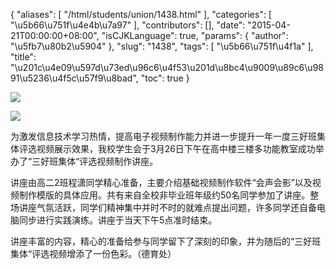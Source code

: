 {
    "aliases": [
        "/html/students/union/1438.html"
    ],
    "categories": [
        "\u5b66\u751f\u4e4b\u7a97"
    ],
    "contributors": [],
    "date": "2015-04-21T00:00:00+08:00",
    "isCJKLanguage": true,
    "params": {
        "author": "\u5fb7\u80b2\u5904"
    },
    "slug": "1438",
    "tags": [
        "\u5b66\u751f\u4f1a"
    ],
    "title": "\u201c\u4e09\u597d\u73ed\u96c6\u4f53\u201d\u8bc4\u9009\u89c6\u9891\u5236\u4f5c\u57f9\u8bad",
    "toc": true
}

![](https://cdn.tfls.online/mirror/full/c42fe95b44547e5ebe1384d97ddb895e4e12da9c.jpg)




![](https://cdn.tfls.online/mirror/full/c4c3c398a98c821634f5cd8bd11bd39695f2e436.jpg)




  





为激发信息技术学习热情，提高电子视频制作能力并进一步提升一年一度三好班集体评选视频展示效果，我校学生会于3月26日下午在高中楼三楼多功能教室成功举办了“三好班集体“评选视频制作讲座。




讲座由高二2班程潇同学精心准备，主要介绍基础视频制作软件“会声会影”以及视频制作模版的具体应用。共有来自全校非毕业班年级约50名同学参加了讲座。整场讲座气氛活跃，同学们精神集中并时不时的就难点提出问题，许多同学还自备电脑同步进行实践演练。讲座于当天下午5点准时结束。




讲座丰富的内容，精心的准备给参与同学留下了深刻的印象，并为随后的“三好班集体“评选视频增添了一份色彩。（德育处）




  



